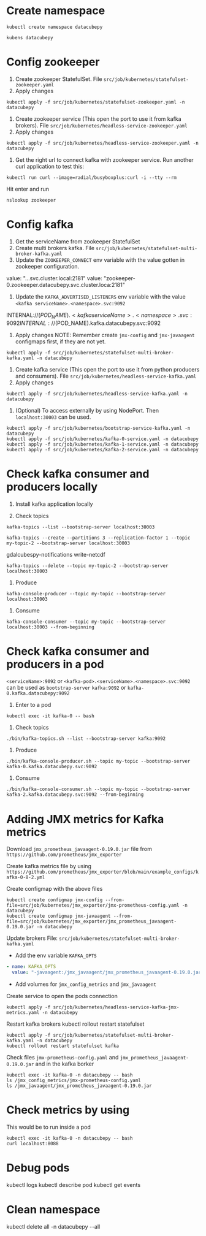 
# Create namespace
```shell
kubectl create namespace datacubepy
```
```shell
kubens datacubepy
```

# Config zookeeper

1. Create zookeeper StatefulSet.
File `src/job/kubernetes/statefulset-zookeeper.yaml`
2. Apply changes
```shell
kubectl apply -f src/job/kubernetes/statefulset-zookeeper.yaml -n datacubepy
```

1. Create zookeeper service (This open the port to use it from kafka brokers).
File `src/job/kubernetes/headless-service-zookeeper.yaml`
2. Apply changes
```shell
kubectl apply -f src/job/kubernetes/headless-service-zookeeper.yaml -n datacubepy
```
1. Get the right url to connect kafka with zookeeper service.
Run another curl application to test this:
```shell
kubectl run curl --image=radial/busyboxplus:curl -i --tty --rm
```
Hit enter and run
```shell
nslookup zookeeper
```


# Config kafka

1. Get the serviceName from zookeeper StatefulSet
2. Create multi brokers kafka.
File `src/job/kubernetes/statefulset-multi-broker-kafka.yaml`
3. Update the `ZOOKEEPER_CONNECT` env variable with the value gotten in zookeeper configuration.

value: "<zookeeper pod name>.<zookeeper service name>.<namespace>.svc.cluster.local:2181"
value: "zookeeper-0.zookeeper.datacubepy.svc.cluster.loca:2181"

1. Update the `KAFKA_ADVERTISED_LISTENERS` env variable with the value `<kafka serviceName>.<namespace>.svc:9092`

INTERNAL://$(POD_NAME).<kafka serviceName>.<namespace>.svc:9092
INTERNAL://$(POD_NAME).kafka.datacubepy.svc:9092

1. Apply changes
NOTE: Remember create `jmx-config` and `jmx-javaagent` configmaps first, if they are not yet.
```shell
kubectl apply -f src/job/kubernetes/statefulset-multi-broker-kafka.yaml -n datacubepy
```

1. Create kafka service (This open the port to use it from python producers and consumers).
File `src/job/kubernetes/headless-service-kafka.yaml`
2. Apply changes
```shell
kubectl apply -f src/job/kubernetes/headless-service-kafka.yaml -n datacubepy
```

1. (Optional) To access externally by using NodePort. Then `localhost:30003` can be used.
```shell
kubectl apply -f src/job/kubernetes/bootstrap-service-kafka.yaml -n datacubepy
kubectl apply -f src/job/kubernetes/kafka-0-service.yaml -n datacubepy
kubectl apply -f src/job/kubernetes/kafka-1-service.yaml -n datacubepy
kubectl apply -f src/job/kubernetes/kafka-2-service.yaml -n datacubepy
```


# Check kafka consumer and producers locally

1. Install kafka application locally


1. Check topics
```shell
kafka-topics --list --bootstrap-server localhost:30003
```

```shell
kafka-topics --create --partitions 3 --replication-factor 1 --topic my-topic-2 --bootstrap-server localhost:30003
```
gdalcubespy-notifications
write-netcdf

```shell
kafka-topics --delete --topic my-topic-2 --bootstrap-server localhost:30003
```

1. Produce 
```shell
kafka-console-producer --topic my-topic --bootstrap-server localhost:30003
```

1. Consume
```shell
kafka-console-consumer --topic my-topic --bootstrap-server localhost:30003 --from-beginning
```

# Check kafka consumer and producers in a pod

`<serviceName>:9092` or `<kafka-pod>.<serviceName>.<namespace>.svc:9092` can be used as `bootstrap-server`
`kafka:9092` or `kafka-0.kafka.datacubepy:9092`

1. Enter to a pod
```shell
kubectl exec -it kafka-0 -- bash
```

1. Check topics
```shell
./bin/kafka-topics.sh --list --bootstrap-server kafka:9092
```

1. Produce
```shell
./bin/kafka-console-producer.sh --topic my-topic --bootstrap-server kafka-0.kafka.datacubepy.svc:9092
```

1. Consume
```shell
./bin/kafka-console-consumer.sh --topic my-topic --bootstrap-server kafka-2.kafka.datacubepy.svc:9092 --from-beginning
```


# Adding JMX metrics for Kafka metrics

Download `jmx_prometheus_javaagent-0.19.0.jar` file from `https://github.com/prometheus/jmx_exporter`

Create kafka metrics file by using `https://github.com/prometheus/jmx_exporter/blob/main/example_configs/kafka-0-8-2.yml`

Create configmap with the above files
```shell
kubectl create configmap jmx-config --from-file=src/job/kubernetes/jmx_exporter/jmx-prometheus-config.yaml -n datacubepy
kubectl create configmap jmx-javaagent --from-file=src/job/kubernetes/jmx_exporter/jmx_prometheus_javaagent-0.19.0.jar -n datacubepy
```

Update brokers
File: `src/job/kubernetes/statefulset-multi-broker-kafka.yaml`
- Add the env variable `KAFKA_OPTS`
```yaml
- name: KAFKA_OPTS
  value: "-javaagent:/jmx_javaagent/jmx_prometheus_javaagent-0.19.0.jar=8088:/jmx_config_metrics/jmx-prometheus-config.yaml"

```

- Add volumes for `jmx_config_metrics` and `jmx_javaagent`

Create service to open the pods connection
```shell
kubectl apply -f src/job/kubernetes/headless-service-kafka-jmx-metrics.yaml -n datacubepy
```

Restart kafka brokers
kubectl rollout restart statefulset <statefulset-name>
```shell
kubectl apply -f src/job/kubernetes/statefulset-multi-broker-kafka.yaml -n datacubepy
kubectl rollout restart statefulset kafka
```

Check files `jmx-prometheus-config.yaml` and `jmx_prometheus_javaagent-0.19.0.jar` and in the kafka borker
```shell
kubectl exec -it kafka-0 -n datacubepy -- bash
ls /jmx_config_metrics/jmx-prometheus-config.yaml
ls /jmx_javaagent/jmx_prometheus_javaagent-0.19.0.jar
```


# Check metrics by using
This would be to run inside a pod
```shell
kubectl exec -it kafka-0 -n datacubepy -- bash
curl localhost:8088
```


# Debug pods

kubectl logs <pod name>
kubectl describe pod <pod name>
kubectl get events


# Clean namespace

kubectl delete all -n datacubepy --all